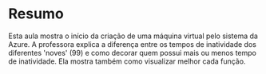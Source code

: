 # Resumo

Esta aula mostra o início da criação de uma máquina virtual pelo sistema da Azure. A professora explica a diferença entre os tempos de inatividade dos diferentes 'noves' (99) e como decorar quem possui mais ou menos tempo de inatividade. Ela mostra também como visualizar melhor cada função.
